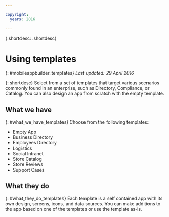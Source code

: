 ```yaml
---

copyright:
  years: 2016

---
```

{:shortdesc: .shortdesc}

# Using templates
{: #mobileappbuilder_templates}
*Last updated: 29 April 2016*

{: shortdesc}
Select from a set of templates that target various scenarios commonly found in an enterprise, such as Directory, Compliance, or Catalog. You can also design an app from scratch with the empty template.


## What we have
{: #what_we_have_templates}
Choose from the following templates:

* Empty App
* Business Directory
* Employees Directory
* Logistics
* Social Intranet
* Store Catalog
* Store Reviews
* Support Cases


## What they do
{: #what_they_do_templates}
Each template is a self contained app with its own design, screens, icons, and data sources. You can make additions to the app based on one of the templates or use the template as-is. 

